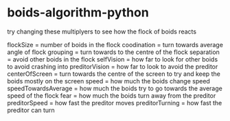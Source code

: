 # boids-algorithm-python

try changing these multiplyers to see how the flock of boids reacts

flockSize = number of boids in the flock
coodination = turn towards average angle of flock
grouping = turn towards to the centre of the flock
separation = avoid other boids in the flock
selfVision = how far to look for other boids to avoid crashing into
preditorVision = how far to look to avoid the preditor
centerOfScreen = turn towards the centre of the screen to try and keep the boids mostly on the screen
speed = how much the boids change speed
speedTowardsAverage = how much the boids try to go towards the average speed of the flock
fear = how much the boids turn away from the preditor
preditorSpeed = how fast the preditor moves
preditorTurning = how fast the preditor can turn
